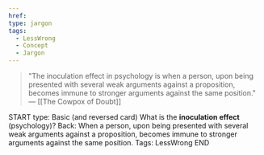 ```yaml
---
href: 
type: jargon
tags:
  - LessWrong
  - Concept
  - Jargon
---
```


> "The inoculation effect in psychology is when a person, upon being presented with several weak arguments against a proposition, becomes immune to stronger arguments against the same position." — [[The Cowpox of Doubt]]


START
type: Basic (and reversed card)
What is the **inoculation effect** (psychology)?
Back: When a person, upon being presented with several weak arguments against a proposition, becomes immune to stronger arguments against the same position.
Tags: LessWrong
END
